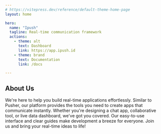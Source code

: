 ```yaml
---
# https://vitepress.dev/reference/default-theme-home-page
layout: home

hero:
  name: "Ipush"
  tagline: Real-time communication framework
  actions:
    - theme: alt
      text: Dashboard
      link: https://app.ipush.id
    - theme: brand
      text: Documentation
      link: /docs

---
```


<script setup>
import Pricing from './components/Pricing.vue'
import IpushFooter from './components/IpushFooter.vue'
</script>

<section>

## About Us

We're here to help you build real-time applications effortlessly. Similar to Pusher, our platform provides the tools you need to create apps that communicate instantly. Whether you're designing a chat app, collaborative tool, or live data dashboard, we've got you covered. Our easy-to-use interface and clear guides make development a breeze for everyone. Join us and bring your real-time ideas to life!

</section>

<Pricing/>

<IpushFooter/>